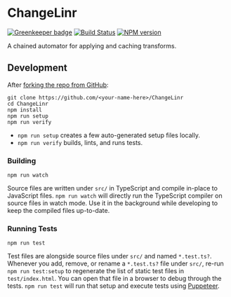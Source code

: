 <!-- {{Top}} -->
# ChangeLinr
[![Greenkeeper badge](https://badges.greenkeeper.io/FullScreenShenanigans/ChangeLinr.svg)](https://greenkeeper.io/)
[![Build Status](https://travis-ci.org/FullScreenShenanigans/ChangeLinr.svg?branch=master)](https://travis-ci.org/FullScreenShenanigans/ChangeLinr)
[![NPM version](https://badge.fury.io/js/changelinr.svg)](http://badge.fury.io/js/changelinr)

A chained automator for applying and caching transforms.
<!-- {{/Top}} -->

<!-- {{Development}} -->
## Development

After [forking the repo from GitHub](https://help.github.com/articles/fork-a-repo/):

```
git clone https://github.com/<your-name-here>/ChangeLinr
cd ChangeLinr
npm install
npm run setup
npm run verify
```

* `npm run setup` creates a few auto-generated setup files locally.
* `npm run verify` builds, lints, and runs tests.

### Building

```shell
npm run watch
```

Source files are written under `src/` in TypeScript and compile in-place to JavaScript files.
`npm run watch` will directly run the TypeScript compiler on source files in watch mode.
Use it in the background while developing to keep the compiled files up-to-date.

### Running Tests

```shell
npm run test
```

Test files are alongside source files under `src/` and named `*.test.ts?`.
Whenever you add, remove, or rename a `*.test.ts?` file under `src/`, re-run `npm run test:setup` to regenerate the list of static test files in `test/index.html`.
You can open that file in a browser to debug through the tests.
`npm run test` will run that setup and execute tests using [Puppeteer](https://github.com/GoogleChrome/puppeteer).
<!-- {{/Development}} -->
